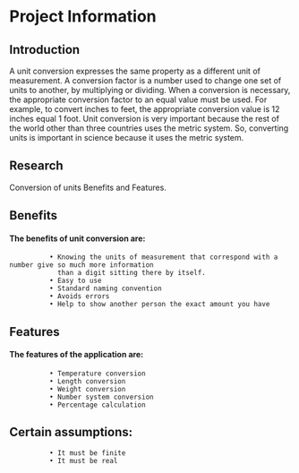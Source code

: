# Project Information

## Introduction
A unit conversion expresses the same property as a different unit of measurement. A conversion factor is a number used to change one set of units to another, by multiplying or dividing. When a conversion is necessary, the appropriate conversion factor to an equal value must be used. For example, to convert inches to feet, the appropriate conversion value is 12 inches equal 1 foot. Unit conversion is very important because the rest of the world other than three countries uses the metric system. So, converting units is important in science because it uses the metric system.

## Research
Conversion of units Benefits and Features.

## Benefits
#### The benefits of unit conversion are:
              •	Knowing the units of measurement that correspond with a number give so much more information
                than a digit sitting there by itself.
              •	Easy to use
              •	Standard naming convention
              •	Avoids errors
              •	Help to show another person the exact amount you have

## Features
#### The features of the application are:
              •	Temperature conversion
              •	Length conversion
              •	Weight conversion
              •	Number system conversion
              •	Percentage calculation
              
## Certain assumptions:
              •	It must be finite
              •	It must be real
